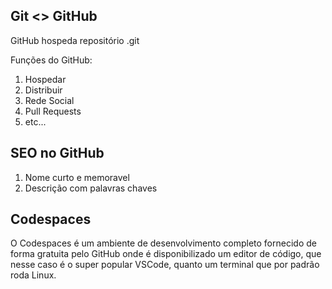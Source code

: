 ## Git <> GitHub
GitHub hospeda repositório .git

Funções do GitHub: 
1. Hospedar
2. Distribuir
3. Rede Social
4. Pull Requests
5. etc...

## SEO no GitHub
1. Nome curto e memoravel
2. Descrição com palavras chaves

## Codespaces
O Codespaces é um ambiente de desenvolvimento completo fornecido de forma gratuita pelo GitHub onde é disponibilizado um editor de código, que nesse caso é o super popular VSCode, quanto um terminal que por padrão roda Linux.

